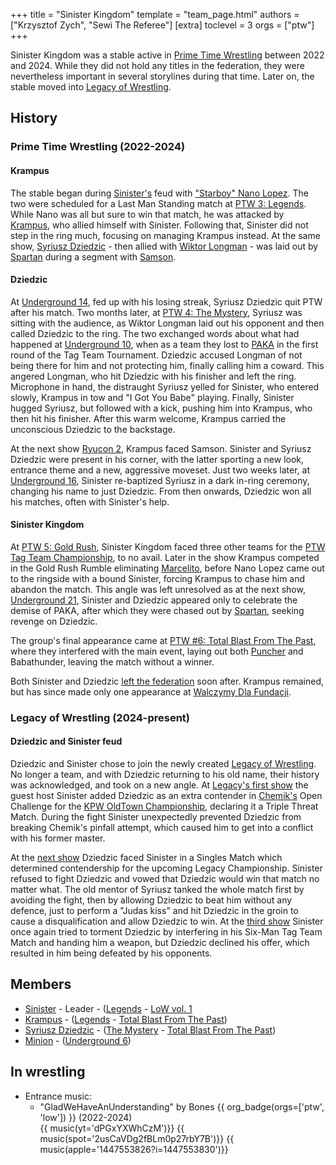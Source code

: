 +++
title = "Sinister Kingdom"
template = "team_page.html"
authors = ["Krzysztof Zych", "Sewi The Referee"]
[extra]
toclevel = 3
orgs = ["ptw"]
+++

Sinister Kingdom was a stable active in [Prime Time Wrestling](@/o/ptw.md) between 2022 and 2024. While they did not hold any titles in the federation, they were nevertheless important in several storylines during that time. Later on, the stable moved into [Legacy of Wrestling](@/o/low.md).

## History

### Prime Time Wrestling (2022-2024)

#### Krampus

The stable began during [Sinister's](@/w/sinister.md) feud with ["Starboy" Nano Lopez](@/w/nano-lopez.md). The two were scheduled for a Last Man Standing match at [PTW 3: Legends](@/e/ptw/2022-11-26-ptw-3-legends.md). While Nano was all but sure to win that match, he was attacked by [Krampus](@/w/krampus.md), who allied himself with Sinister. Following that, Sinister did not step in the ring much, focusing on managing Krampus instead. At the same show, [Syriusz Dziedzic](@/w/dziedzic.md) - then allied with [Wiktor Longman](@/w/wiktor-longman.md) - was laid out by [Spartan](@/w/spartan.md) during a segment with [Samson](@/w/samson.md).

#### Dziedzic

At [Underground 14](@/e/ptw/2023-04-23-ptw-underground-14.md), fed up with his losing streak, Syriusz Dziedzic quit PTW after his match. Two months later, at [PTW 4: The Mystery](@/e/ptw/2023-06-25-ptw-4-mystery.md), Syriusz was sitting with the audience, as Wiktor Longman laid out his opponent and then called Dziedzic to the ring. The two exchanged words about what had happened at [Underground 10](@/e/ptw/2023-01-28-ptw-underground-10.md), when as a team they lost to [PAKA](@/tt/paka.md) in the first round of the Tag Team Tournament. Dziedzic accused Longman of not being there for him and not protecting him, finally calling him a coward. This angered Longman, who hit Dziedzic with his finisher and left the ring. Microphone in hand, the distraught Syriusz yelled for Sinister, who entered slowly, Krampus in tow and "I Got You Babe" playing. Finally, Sinister hugged Syriusz, but followed with a kick, pushing him into Krampus, who then hit his finisher. After this warm welcome, Krampus carried the unconscious Dziedzic to the backstage.

At the next show [Ryucon 2](@/e/ptw/2023-07-16-ptw-x-ryucon.md), Krampus faced Samson. Sinister and Syriusz Dziedzic were present in his corner, with the latter sporting a new look, entrance theme and a new, aggressive moveset. Just two weeks later, at [Underground 16](@/e/ptw/2023-07-30-ptw-underground-16.md), Sinister re-baptized Syriusz in a dark in-ring ceremony, changing his name to just Dziedzic. From then onwards, Dziedzic won all his matches, often with Sinister's help.

#### Sinister Kingdom

At [PTW 5: Gold Rush](@/e/ptw/2024-02-03-ptw-5-gold-rush.md), Sinister Kingdom faced three other teams for the [PTW Tag Team Championship](@/c/ptw-tag-team-championship.md), to no avail. Later in the show Krampus competed in the Gold Rush Rumble eliminating [Marcelito](@/w/marcelito.md), before Nano Lopez came out to the ringside with a bound Sinister, forcing Krampus to chase him and abandon the match.
This angle was left unresolved as at the next show, [Underground 21](@/e/ptw/2024-04-13-ptw-underground-21.md), Sinister and Dziedzic appeared only to celebrate the demise of PAKA, after which they were chased out by [Spartan](@/w/spartan.md), seeking revenge on Dziedzic.

The group's final appearance came at [PTW #6: Total Blast From The Past](@/e/ptw/2024-05-11-ptw-6.md), where they interfered with the main event, laying out both [Puncher](@/w/puncher.md) and Babathunder, leaving the match without a winner.

Both Sinister and Dziedzic [left the federation](@/a/ptw-exits.md) soon after. Krampus remained, but has since made only one appearance at [Walczymy Dla Fundacji](@/e/ptw/2024-09-29-ptw-walczymy-dla-fundacji.md).

### Legacy of Wrestling (2024-present)

#### Dziedzic and Sinister feud

Dziedzic and Sinister chose to join the newly created [Legacy of Wrestling](@/o/low.md). No longer a team, and with Dziedzic returning to his old name, their history was acknowledged, and took on a new angle. At [Legacy's first show](@/e/low/2024-12-01-low-1.md) the guest host Sinister added Dziedzic as an extra contender in [Chemik's](@/w/chemik.md) Open Challenge for the [KPW OldTown Championship](@/c/kpw-old-town-championship.md), declaring it a Triple Threat Match. During the fight Sinister unexpectedly prevented Dziedzic from breaking Chemik's pinfall attempt, which caused him to get into a conflict with his former master. 

At the [next show](@/e/low/2025-04-06-low-2.md) Dziedzic faced Sinister in a Singles Match which determined contendership for the upcoming Legacy Championship. Sinister refused to fight Dziedzic and vowed that Dziedzic would win that match no matter what. The old mentor of Syriusz tanked the whole match first by avoiding the fight, then by allowing Dziedzic to beat him without any defence, just to perform a "Judas kiss" and hit Dziedzic in the groin to cause a disqualification and allow Dziedzic to win. At the [third show](@/e/low/2025-07-11-low-3.md) Sinister once again tried to torment Dziedzic by interfering in his Six-Man Tag Team Match and handing him a weapon, but Dziedzic declined his offer, which resulted in him being defeated by his opponents.

## Members

- [Sinister](@/w/sinister.md) - Leader - ([Legends](@/e/ptw/2022-11-26-ptw-3-legends.md) - [LoW vol. 1](@/e/low/2024-12-01-low-1.md)
- [Krampus](@/w/krampus.md) - ([Legends](@/e/ptw/2022-11-26-ptw-3-legends.md) - [Total Blast From The Past](@/e/ptw/2024-05-11-ptw-6.md))
- [Syriusz Dziedzic](@/w/dziedzic.md) - ([The Mystery](@/e/ptw/2023-06-25-ptw-4-mystery.md) - [Total Blast From The Past](@/e/ptw/2024-05-11-ptw-6.md))
- [Minion](@/w/sedzia-klaudiusz.md) - ([Underground 6](@/e/ptw/2022-06-26-ptw-underground-6.md))

## In wrestling

* Entrance music:
  - "GladWeHaveAnUnderstanding" by Bones
    {{ org_badge(orgs=['ptw', 'low']) }} (2022-2024)  <br>
    {{ music(yt='dPGxYXWhCzM')}}
    {{ music(spot='2usCaVDg2fBLm0p27rbY7B')}}
    {{ music(apple='1447553826?i=1447553830')}}
